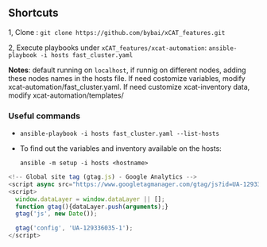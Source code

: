 ## Shortcuts 

1, Clone : `git clone https://github.com/bybai/xCAT_features.git`

2, Execute playbooks under `xCAT_features/xcat-automation`: `ansible-playbook -i hosts fast_cluster.yaml`

**Notes**: default running on `localhost`, if runnig on different nodes, adding these nodes names in the hosts file. If need costomize variables, modify xcat-automation/fast_cluster.yaml. If need customize xcat-inventory data, modify xcat-automation/templates/

### Useful commands

* `ansible-playbook -i hosts fast_cluster.yaml --list-hosts`
* To find out the variables and inventory available on the hosts: 

   `ansible -m setup -i hosts <hostname>`

```javascript
<!-- Global site tag (gtag.js) - Google Analytics -->
<script async src="https://www.googletagmanager.com/gtag/js?id=UA-129336035-1"></script>
<script>
  window.dataLayer = window.dataLayer || [];
  function gtag(){dataLayer.push(arguments);}
  gtag('js', new Date());

  gtag('config', 'UA-129336035-1');
</script>

``` 
